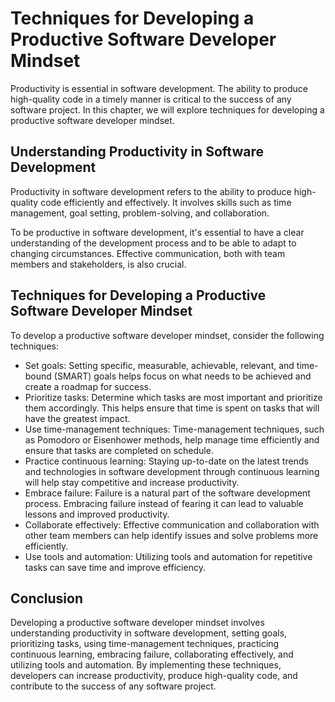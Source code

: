 Techniques for Developing a Productive Software Developer Mindset
================================================================================================================================

Productivity is essential in software development. The ability to produce high-quality code in a timely manner is critical to the success of any software project. In this chapter, we will explore techniques for developing a productive software developer mindset.

Understanding Productivity in Software Development
--------------------------------------------------

Productivity in software development refers to the ability to produce high-quality code efficiently and effectively. It involves skills such as time management, goal setting, problem-solving, and collaboration.

To be productive in software development, it's essential to have a clear understanding of the development process and to be able to adapt to changing circumstances. Effective communication, both with team members and stakeholders, is also crucial.

Techniques for Developing a Productive Software Developer Mindset
-----------------------------------------------------------------

To develop a productive software developer mindset, consider the following techniques:

* Set goals: Setting specific, measurable, achievable, relevant, and time-bound (SMART) goals helps focus on what needs to be achieved and create a roadmap for success.
* Prioritize tasks: Determine which tasks are most important and prioritize them accordingly. This helps ensure that time is spent on tasks that will have the greatest impact.
* Use time-management techniques: Time-management techniques, such as Pomodoro or Eisenhower methods, help manage time efficiently and ensure that tasks are completed on schedule.
* Practice continuous learning: Staying up-to-date on the latest trends and technologies in software development through continuous learning will help stay competitive and increase productivity.
* Embrace failure: Failure is a natural part of the software development process. Embracing failure instead of fearing it can lead to valuable lessons and improved productivity.
* Collaborate effectively: Effective communication and collaboration with other team members can help identify issues and solve problems more efficiently.
* Use tools and automation: Utilizing tools and automation for repetitive tasks can save time and improve efficiency.

Conclusion
----------

Developing a productive software developer mindset involves understanding productivity in software development, setting goals, prioritizing tasks, using time-management techniques, practicing continuous learning, embracing failure, collaborating effectively, and utilizing tools and automation. By implementing these techniques, developers can increase productivity, produce high-quality code, and contribute to the success of any software project.
